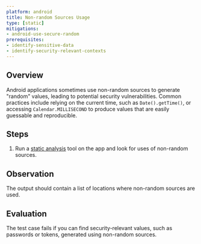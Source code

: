```yaml
---
platform: android
title: Non-random Sources Usage
type: [static]
mitigations:
- android-use-secure-random
prerequisites:
- identify-sensitive-data
- identify-security-relevant-contexts
---
```


## Overview

Android applications sometimes use non-random sources to generate "random" values, leading to potential security vulnerabilities. Common practices include relying on the current time, such as `Date().getTime()`, or accessing `Calendar.MILLISECOND` to produce values that are easily guessable and reproducible.

## Steps

1. Run a [static analysis](/MASTG/techniques/android/MASTG-TECH-0014.md) tool on the app and look for uses of non-random sources.

## Observation

The output should contain a list of locations where non-random sources are used.

## Evaluation

The test case fails if you can find security-relevant values, such as passwords or tokens, generated using non-random sources.
